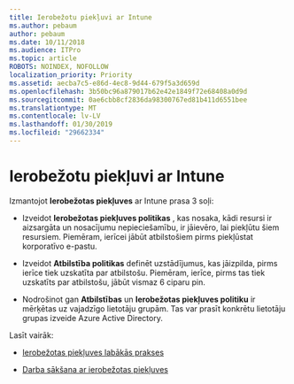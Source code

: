 ```yaml
---
title: Ierobežotu piekļuvi ar Intune
ms.author: pebaum
author: pebaum
ms.date: 10/11/2018
ms.audience: ITPro
ms.topic: article
ROBOTS: NOINDEX, NOFOLLOW
localization_priority: Priority
ms.assetid: aecba7c5-e86d-4ec8-9d44-679f5a3d659d
ms.openlocfilehash: 3b50bc96a879017b62e42e1849f72e68408a0d9d
ms.sourcegitcommit: 0ae6cbb8cf2836da98300767ed81b411d6551bee
ms.translationtype: MT
ms.contentlocale: lv-LV
ms.lasthandoff: 01/30/2019
ms.locfileid: "29662334"
---
```

# <a name="conditional-access-with-intune"></a>Ierobežotu piekļuvi ar Intune

Izmantojot **Ierobežotas piekļuves** ar Intune prasa 3 soļi: 
  
- Izveidot **Ierobežotas piekļuves politikas** , kas nosaka, kādi resursi ir aizsargāta un nosacījumu nepieciešamību, ir jāievēro, lai piekļūtu šiem resursiem. Piemēram, ierīcei jābūt atbilstošiem pirms piekļūstat korporatīvo e-pastu. 
    
- Izveidot **Atbilstība politikas** definēt uzstādījumus, kas jāizpilda, pirms ierīce tiek uzskatīta par atbilstošu. Piemēram, ierīce, pirms tas tiek uzskatīts par atbilstošu, jābūt vismaz 6 ciparu pin. 
    
- Nodrošinot gan **Atbilstības** un **Ierobežotas piekļuves politiku** ir mērķētas uz vajadzīgo lietotāju grupām. Tas var prasīt konkrētu lietotāju grupas izveide Azure Active Directory. 
    
Lasīt vairāk:
  
- [Ierobežotas piekļuves labākās prakses](https://docs.microsoft.com/azure/active-directory/conditional-access/best-practices)
    
- [Darba sākšana ar ierobežotas piekļuves](https://docs.microsoft.com/azure/active-directory/active-directory-conditional-access-azure-portal-get-started)
    

